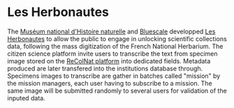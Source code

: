 # Les Herbonautes
The [Muséum national d'Histoire naturelle](https://www.mnhn.fr/) and [Bluescale](http://www.bluescale.com/) developped [Les Herbonautes](http://lesherbonautes.mnhn.fr/) to allow the public to engage in unlocking scientific collections data, following the mass digitization of the French National Herbarium.
The citizen science platform invite users to transcribe the text from specimen image stored on the [ReColNat platform](https://www.recolnat.org/en/) into dedicated fields. Metadata produced are later transfered into the institutions database through. Specimens images to transcribe are gather in batches called "mission" by the mission managers, each user having to subscribe to a mission. The same image will be submitted randomly to several users for validation of the inputed data.
